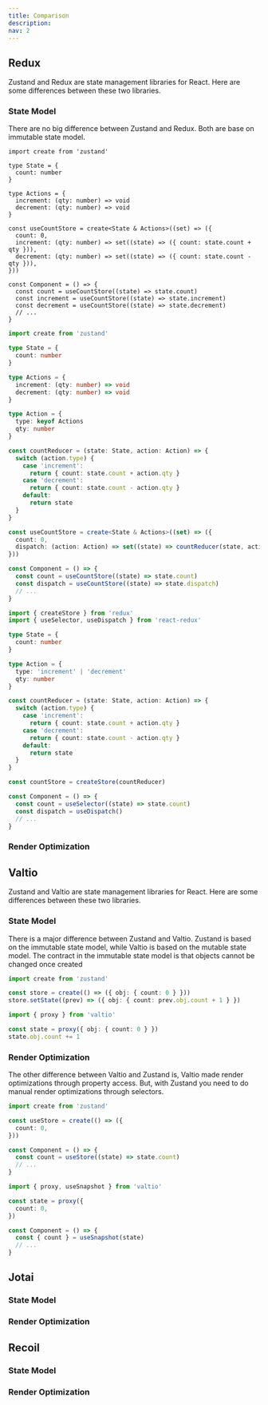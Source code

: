 ```yaml
---
title: Comparison
description:
nav: 2
---
```


## Redux

Zustand and Redux are state management libraries for React. Here are some
differences between these two libraries.

### State Model

There are no big difference between Zustand and Redux. Both are base on
immutable state model.

```tsx
import create from 'zustand'

type State = {
  count: number
}

type Actions = {
  increment: (qty: number) => void
  decrement: (qty: number) => void
}

const useCountStore = create<State & Actions>((set) => ({
  count: 0,
  increment: (qty: number) => set((state) => ({ count: state.count + qty })),
  decrement: (qty: number) => set((state) => ({ count: state.count - qty })),
}))

const Component = () => {
  const count = useCountStore((state) => state.count)
  const increment = useCountStore((state) => state.increment)
  const decrement = useCountStore((state) => state.decrement)
  // ...
}
```

```ts
import create from 'zustand'

type State = {
  count: number
}

type Actions = {
  increment: (qty: number) => void
  decrement: (qty: number) => void
}

type Action = {
  type: keyof Actions
  qty: number
}

const countReducer = (state: State, action: Action) => {
  switch (action.type) {
    case 'increment':
      return { count: state.count + action.qty }
    case 'decrement':
      return { count: state.count - action.qty }
    default:
      return state
  }
}

const useCountStore = create<State & Actions>((set) => ({
  count: 0,
  dispatch: (action: Action) => set((state) => countReducer(state, action)),
}))

const Component = () => {
  const count = useCountStore((state) => state.count)
  const dispatch = useCountStore((state) => state.dispatch)
  // ...
}
```

```ts
import { createStore } from 'redux'
import { useSelector, useDispatch } from 'react-redux'

type State = {
  count: number
}

type Action = {
  type: 'increment' | 'decrement'
  qty: number
}

const countReducer = (state: State, action: Action) => {
  switch (action.type) {
    case 'increment':
      return { count: state.count + action.qty }
    case 'decrement':
      return { count: state.count - action.qty }
    default:
      return state
  }
}

const countStore = createStore(countReducer)

const Component = () => {
  const count = useSelector((state) => state.count)
  const dispatch = useDispatch()
  // ...
}
```

### Render Optimization

## Valtio

Zustand and Valtio are state management libraries for React. Here are some
differences between these two libraries.

### State Model

There is a major difference between Zustand and Valtio. Zustand is based on the
immutable state model, while Valtio is based on the mutable state model.
The contract in the immutable state model is that objects cannot be changed once created

```ts
import create from 'zustand'

const store = create(() => ({ obj: { count: 0 } }))
store.setState((prev) => ({ obj: { count: prev.obj.count + 1 } })
```

```ts
import { proxy } from 'valtio'

const state = proxy({ obj: { count: 0 } })
state.obj.count += 1
```

### Render Optimization

The other difference between Valtio and Zustand is, Valtio made render
optimizations through property access. But, with Zustand you need to do manual
render optimizations through selectors.

```ts
import create from 'zustand'

const useStore = create(() => ({
  count: 0,
}))

const Component = () => {
  const count = useStore((state) => state.count)
  // ...
}
```

```ts
import { proxy, useSnapshot } from 'valtio'

const state = proxy({
  count: 0,
})

const Component = () => {
  const { count } = useSnapshot(state)
  // ...
}
```

## Jotai

### State Model

### Render Optimization

## Recoil

### State Model

### Render Optimization
